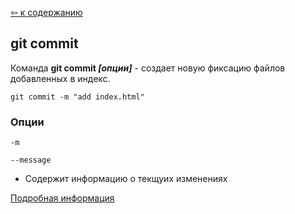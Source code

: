 [&#8678; к содержанию](./readme.md)

## git commit

Команда **git commit *[опции]*** - создает новую фиксацию файлов добавленных в индекс.

```bash=
git commit -m "add index.html"
```
### Опции

`-m`

`--message`

* Содержит информацию о текщуих изменениях

[Подробная информация](https://git-scm.com/docs/git-commit)


